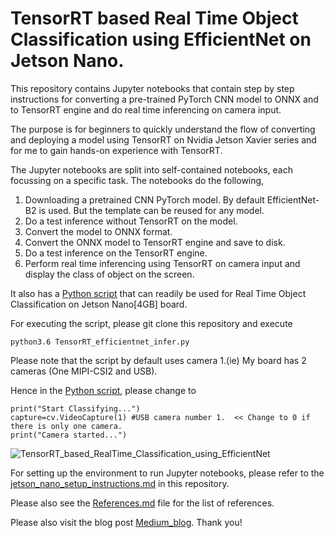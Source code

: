 # TensorRT based Real Time Object Classification using EfficientNet on Jetson Nano.

This repository contains Jupyter notebooks that contain step by step instructions for converting a pre-trained PyTorch CNN model to ONNX and to TensorRT engine and do real time inferencing on camera input.

The purpose is for beginners to quickly understand the flow of converting and deploying a model using TensorRT on Nvidia Jetson Xavier series and for me to gain hands-on experience with TensorRT.

The Jupyter notebooks are split into self-contained notebooks, each focussing on a specific task. 
The notebooks do the following,

1. Downloading a pretrained CNN PyTorch model. By default EfficientNet-B2 is used. But the template can be reused for any model.
2. Do a test inference without TensorRT on the model.
3. Convert the model to ONNX format.
4. Convert the ONNX model to TensorRT engine and save to disk.
5. Do a test inference on the TensorRT engine.
6. Perform real time inferencing using TensorRT on camera input and display the class of object on the screen.

It also has a [Python script](https://github.com/arvcode/TensorRT_classifier_efficientNet/blob/main/TensorRT_efficientnet_infer.py) that can readily be used for Real Time Object Classification on Jetson Nano[4GB] board.

For executing the script, please git clone this repository and execute

```
python3.6 TensorRT_efficientnet_infer.py
```

Please note that the script by default uses camera 1.(ie) My board has 2 cameras (One MIPI-CSI2 and USB).

 Hence in the [Python script](https://github.com/arvcode/TensorRT_classifier_efficientNet/blob/main/TensorRT_efficientnet_infer.py), please change to 

```
print("Start Classifying...")
capture=cv.VideoCapture(1) #USB camera number 1.  << Change to 0 if there is only one camera.
print("Camera started...")
```

![TensorRT_based_RealTime_Classification_using_EfficientNet](https://user-images.githubusercontent.com/13186659/114273350-44f48680-9a4c-11eb-972b-7ea20a4ba01a.gif)


 
For setting up the environment to run Jupyter notebooks, please refer to the [jetson_nano_setup_instructions.md](https://github.com/arvcode/TensorRT_classifier_efficientNet/blob/main/jetson_nano_setup_instructions.md) in this repository.

Please also see the [References.md](https://github.com/arvcode/TensorRT_classifier_efficientNet/blob/main/References.md) file for the list of references.

Please also visit the blog post [Medium_blog](https://s-arvindh.medium.com/tensorrt-based-real-time-object-classification-using-efficientnet-on-jetson-nano-dcb6cc7a95f5).
Thank you!

